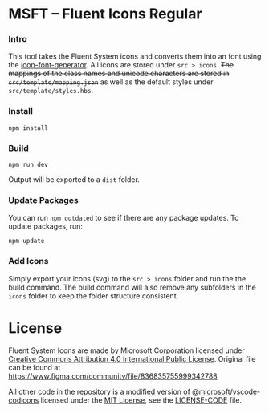 # MSFT – Fluent Icons Regular

### Intro
This tool takes the Fluent System icons and converts them into an font using the [icon-font-generator](https://github.com/Workshape/icon-font-generator). All icons are stored under `src > icons`. ~~The mappings of the class names and unicode characters are stored in `src/template/mapping.json`~~ as well as the default styles under `src/template/styles.hbs`.

### Install

```
npm install
```

### Build

```
npm run dev
```

Output will be exported to a `dist` folder. 

### Update Packages

You can run `npm outdated` to see if there are any package updates. To update packages, run:

```
npm update
```

### Add Icons

Simply export your icons (svg) to the `src > icons` folder and run the the build command. The build command will also remove any subfolders in the `icons` folder to keep the folder structure consistent.

# License

Fluent System Icons are made by Microsoft Corporation licensed under [Creative Commons Attribution 4.0 International Public License](https://creativecommons.org/licenses/by/4.0/legalcode). Original file can be found at https://www.figma.com/community/file/836835755999342788 

All other code in the repository is a modified version of [@microsoft/vscode-codicons](https://github.com/microsoft/vscode-codicons/tree/834f35ab47a04cf60eb5a51b1c2dab791d2d576c) licensed under the [MIT License](https://opensource.org/licenses/MIT), see the
[LICENSE-CODE](LICENSE-CODE) file.
